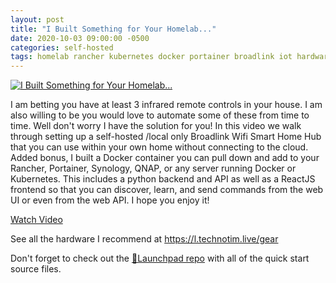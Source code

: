 ```yaml
---
layout: post
title: "I Built Something for Your Homelab..."
date: 2020-10-03 09:00:00 -0500
categories: self-hosted
tags: homelab rancher kubernetes docker portainer broadlink iot hardware
---
```


[![I Built Something for Your Homelab...](https://img.youtube.com/vi/4MJW29mR-Xc/0.jpg)](https://www.youtube.com/watch?v=4MJW29mR-Xc "I Built Something for Your Homelab...")

I am betting you have at least 3 infrared remote controls in your house.  I am also willing to be you would love to automate some of these from time to time.  Well don't worry I have the solution for you!   In this video we walk through setting up a self-hosted /local only Broadlink Wifi Smart Home Hub that you can use within your own home without connecting to the cloud.  Added bonus, I built a Docker container you can pull down and add to your Rancher, Portainer, Synology, QNAP, or any server running Docker or Kubernetes.  This includes a python backend and API as well as a ReactJS frontend so that you can discover, learn, and send commands from the web UI or even from the web API.  I hope you enjoy it!

[Watch Video](https://www.youtube.com/watch?v=4MJW29mR-Xc)

See all the hardware I recommend at <https://l.technotim.live/gear>

Don't forget to check out the [🚀Launchpad repo](https://l.technotim.live/quick-start) with all of the quick start source files.